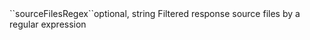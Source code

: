 <tr><td>``sourceFilesRegex``</td><td>optional, string</td>
<td>Filtered response source files by a regular expression</td>
<td></td>
<td></td>
</tr>
